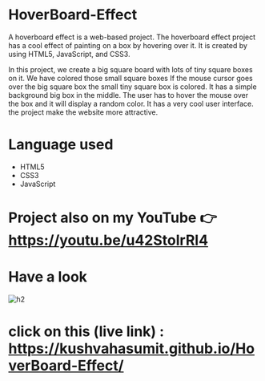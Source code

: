 # HoverBoard-Effect
A hoverboard effect is a web-based project. The hoverboard effect project has a cool effect of painting on a box by hovering over it. It is created by using HTML5, JavaScript, and CSS3.

In this project, we create a big square board with lots of tiny square boxes on it. We have colored those small square boxes If the mouse cursor goes over the big square box the small tiny square box is colored. It has a simple background big box in the middle. The user has to hover the mouse over the box and it will display a random color. It has a very cool user interface. the project make the website more attractive.

# Language used
* HTML5
* CSS3
* JavaScript

# Project also on my YouTube 👉 https://youtu.be/u42StolrRl4

# Have a look

![h2](https://user-images.githubusercontent.com/121751224/216785865-0a53a443-bbba-4d12-be6e-f724629ff224.png)

# click on this (live link) : https://kushvahasumit.github.io/HoverBoard-Effect/ 
